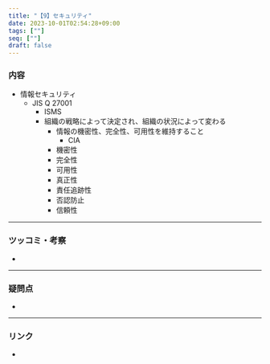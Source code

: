 ```yaml
---
title: "【9】セキュリティ"
date: 2023-10-01T02:54:28+09:00
tags: [""]
seq: [""]
draft: false
---
```


### 内容
- 情報セキュリティ
  - JIS Q 27001
    - ISMS
    - 組織の戦略によって決定され、組織の状況によって変わる
      - 情報の機密性、完全性、可用性を維持すること
        - CIA
      - 機密性
      - 完全性
      - 可用性
      - 真正性
      - 責任追跡性
      - 否認防止
      - 信頼性

---
### ツッコミ・考察
- 

---
### 疑問点
- 


---
### リンク
- 